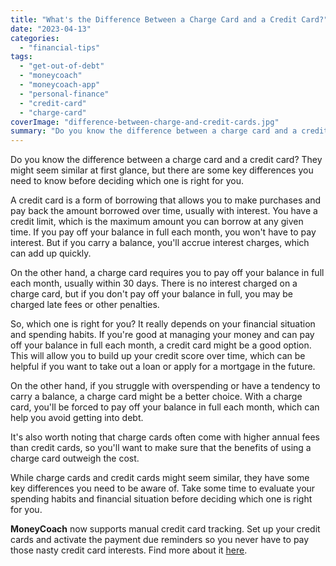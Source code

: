 ```yaml
---
title: "What's the Difference Between a Charge Card and a Credit Card?"
date: "2023-04-13"
categories: 
  - "financial-tips"
tags: 
  - "get-out-of-debt"
  - "moneycoach"
  - "moneycoach-app"
  - "personal-finance"
  - "credit-card"
  - "charge-card"
coverImage: "difference-between-charge-and-credit-cards.jpg"
summary: "Do you know the difference between a charge card and a credit card? They might seem similar at first glance, but there are some key differences you need to know before deciding which one is right for you."
---
```


Do you know the difference between a charge card and a credit card? They might seem similar at first glance, but there are some key differences you need to know before deciding which one is right for you.

A credit card is a form of borrowing that allows you to make purchases and pay back the amount borrowed over time, usually with interest. You have a credit limit, which is the maximum amount you can borrow at any given time. If you pay off your balance in full each month, you won't have to pay interest. But if you carry a balance, you'll accrue interest charges, which can add up quickly.

On the other hand, a charge card requires you to pay off your balance in full each month, usually within 30 days. There is no interest charged on a charge card, but if you don't pay off your balance in full, you may be charged late fees or other penalties.

So, which one is right for you? It really depends on your financial situation and spending habits. If you're good at managing your money and can pay off your balance in full each month, a credit card might be a good option. This will allow you to build up your credit score over time, which can be helpful if you want to take out a loan or apply for a mortgage in the future.

On the other hand, if you struggle with overspending or have a tendency to carry a balance, a charge card might be a better choice. With a charge card, you'll be forced to pay off your balance in full each month, which can help you avoid getting into debt.

It's also worth noting that charge cards often come with higher annual fees than credit cards, so you'll want to make sure that the benefits of using a charge card outweigh the cost.

While charge cards and credit cards might seem similar, they have some key differences you need to be aware of. Take some time to evaluate your spending habits and financial situation before deciding which one is right for you.

**MoneyCoach** now supports manual credit card tracking. Set up your credit cards and activate the payment due reminders so you never have to pay those nasty credit card interests. Find more about it [here](https://moneycoach.ai/how-to-track-and-manage-credit-cards/).
